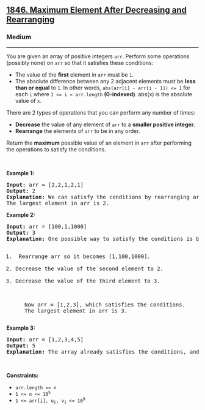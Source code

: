 <h2><a href="https://leetcode.com/problems/maximum-element-after-decreasing-and-rearranging/">1846. Maximum Element After Decreasing and Rearranging</a></h2><h3>Medium</h3><hr><p>You are given an array of positive integers <code>arr</code>. Perform some operations (possibly none) on <code>arr</code> so that it satisfies these conditions:</p>
<ul>
  <li>The value of the <strong>first</strong> element in <code>arr</code> must be <code>1</code>.</li>
  <li>The absolute difference between any 2 adjacent elements must be <strong>less than or equal</strong> to <code>1</code>. In other words, <code>abs(arr[i] - arr[i - 1]) <= 1</code> for each <code>i</code> where <code>1 <= i < arr.length</code> <strong>(0-indexed)</strong>. <coode>abs(x)</code> is the absolute value of <code>x</code>.</li>
</ul>

<p>There are 2 types of operations that you can perform any number of times:</p>
<ul>
  <li><strong>Decrease</strong> the value of any element of <code>arr</code> to a <strong>smaller positive integer.</strong></li>
  <li><strong>Rearrange</strong> the elements of <code>arr</code> to be in any order.</li>
</ul>

<p>Return the <strong>maximum</strong> possible value of an element in <code>arr</code> after performing the operations to satisfy the conditions.</p>

<p>&nbsp;</p>
<p><strong class="example">Example 1:</strong></p>

<pre>
<strong>Input:</strong> arr = [2,2,1,2,1]
<strong>Output:</strong> 2
<strong>Explanation:</strong> We can satisfy the conditions by rearranging arr so it becomes [1,2,2,2,1].
The largest element in arr is 2.
</pre>

<p><strong class="example">Example 2:</strong></p>

<pre>
<strong>Input:</strong> arr = [100,1,1000]
<strong>Output:</strong> 3
<strong>Explanation:</strong> One possible way to satisfy the conditions is by doing the following:
<ol>
<li> Rearrange arr so it becomes [1,100,1000].</li>
<li>Decrease the value of the second element to 2.</li>
<li>Decrease the value of the third element to 3.</li>
<ol>
Now arr = [1,2,3], which satisfies the conditions.
The largest element in arr is 3.
</pre>

<p><strong class="example">Example 3:</strong></p>

<pre>
<strong>Input:</strong> arr = [1,2,3,4,5]
<strong>Output:</strong> 5
<strong>Explanation:</strong> The array already satisfies the conditions, and the largest element is 5.
</pre>

<p>&nbsp;</p>
<p><strong>Constraints:</strong></p>

<ul>
	<li><code>arr.length == n</code></li>
	<li><code>1 &lt;= n &lt;= 10<sup>5</sup></code></li>
	<li><code>1 &lt;= arr[i], u<sub>i</sub>, v<sub>i</sub> &lt;= 10<sup>9</sup></code></li>
	
</ul>
